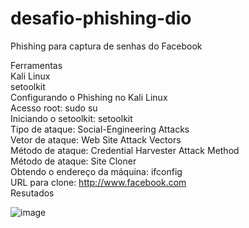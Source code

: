 # desafio-phishing-dio
Phishing para captura de senhas do Facebook

Ferramentas <br>
Kali Linux <br>
setoolkit <br>
Configurando o Phishing no Kali Linux <br>
Acesso root: sudo su <br>
Iniciando o setoolkit: setoolkit <br>
Tipo de ataque: Social-Engineering Attacks <br>
Vetor de ataque: Web Site Attack Vectors <br>
Método de ataque: Credential Harvester Attack Method <br>
Método de ataque: Site Cloner <br>
Obtendo o endereço da máquina: ifconfig <br>
URL para clone: http://www.facebook.com <br>
Resutados <br>

![image](https://user-images.githubusercontent.com/88120332/206761008-fb867548-9c58-406e-aa08-2b1257903834.png)

